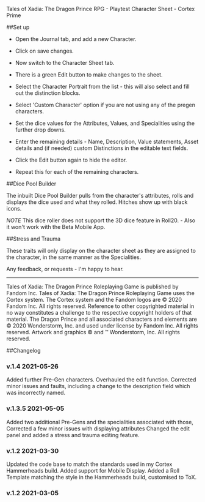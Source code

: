 Tales of Xadia: The Dragon Prince RPG - Playtest Character Sheet - Cortex Prime

##Set up

- Open the Journal tab, and add a new Character.
- Click on save changes.
- Now switch to the Character Sheet tab.
- There is a green Edit button to make changes to the sheet.
- Select the Character Portrait from the list - this will also select and fill out the distinction blocks.
- Select 'Custom Character' option if you are not using any of the pregen characters.
- Set the dice values for the Attributes, Values, and Specialities using the further drop downs.
- Enter the remaining details - Name, Description, Value statements, Asset details and (if needed) custom Distinctions in the editable text fields.
- Click the Edit button again to hide the editor.

- Repeat this for each of the remaining characters.

##Dice Pool Builder

The inbuilt Dice Pool Builder pulls from the character's attributes, rolls and displays the dice used and what they rolled. Hitches show up with black icons.

*NOTE* This dice roller does not support the 3D dice feature in Roll20. - Also it won't work with the Beta Mobile App.

##Stress and Trauma

These traits will only display on the character sheet as they are assigned to the character, in the same manner as the Specialities.

Any feedback, or requests - I'm happy to hear.

---

Tales of Xadia: The Dragon Prince Roleplaying Game is published by Fandom Inc.
Tales of Xadia: The Dragon Prince Roleplaying Game uses the Cortex system. The Cortex system and the Fandom logos are © 2020 Fandom Inc. All rights reserved. Reference to other copyrighted material in no way constitutes a challenge to the respective copyright holders of that material.
The Dragon Prince and all associated characters and elements are © 2020 Wonderstorm, Inc. and used under license by Fandom Inc. All rights reserved.
Artwork and graphics © and ™ Wonderstorm, Inc. All rights reserved.


##Changelog

### v.1.4 2021-05-26

Added further Pre-Gen characters.
Overhauled the edit function.
Corrected minor issues and faults, including a change to the description field which was incorrectly named.

### v.1.3.5 2021-05-05

Added two additional Pre-Gens and the specialities associated with those,
Corrected a few minor issues with displaying attributes
Changed the edit panel and added a stress and trauma editing feature.

### v.1.2 2021-03-30

Updated the code base to match the standards used in my Cortex Hammerheads build.
Added support for Mobile Display.
Added a Roll Template matching the style in the Hammerheads build, customised to ToX.

### v.1.2 2021-03-05


